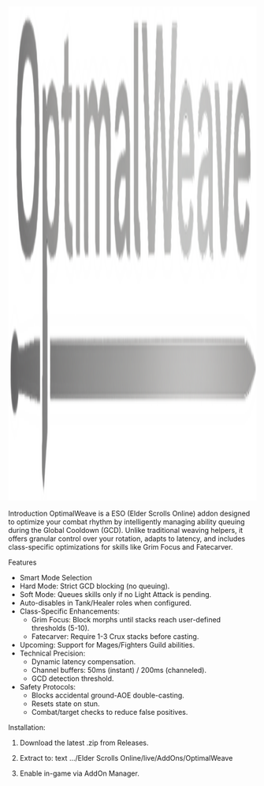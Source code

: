 <img src="https://github.com/VollstaendigerName/OptimalWeave/blob/main/Images/Optimal%20Weave%20Sword_small.png" alt="OptimalWeave Logo" width="1000" height="1000" />

Introduction
OptimalWeave is a ESO (Elder Scrolls Online) addon designed to optimize your combat rhythm by intelligently managing ability queuing during the Global Cooldown (GCD). Unlike traditional weaving helpers, it offers granular control over your rotation, adapts to latency, and includes class-specific optimizations for skills like Grim Focus and Fatecarver.


Features
- Smart Mode Selection
- Hard Mode: Strict GCD blocking (no queuing).
- Soft Mode: Queues skills only if no Light Attack is pending.
- Auto-disables in Tank/Healer roles when configured.
- Class-Specific Enhancements:
  * Grim Focus: Block morphs until stacks reach user-defined thresholds (5-10).
  * Fatecarver: Require 1-3 Crux stacks before casting.
- Upcoming: Support for Mages/Fighters Guild abilities.
- Technical Precision:
  * Dynamic latency compensation.
  * Channel buffers: 50ms (instant) / 200ms (channeled).
  * GCD detection threshold.
- Safety Protocols:
  * Blocks accidental ground-AOE double-casting.
  * Resets state on stun.
  * Combat/target checks to reduce false positives.

Installation:
1. Download the latest .zip from Releases.

2. Extract to:
text
.../Elder Scrolls Online/live/AddOns/OptimalWeave  
3. Enable in-game via AddOn Manager.

